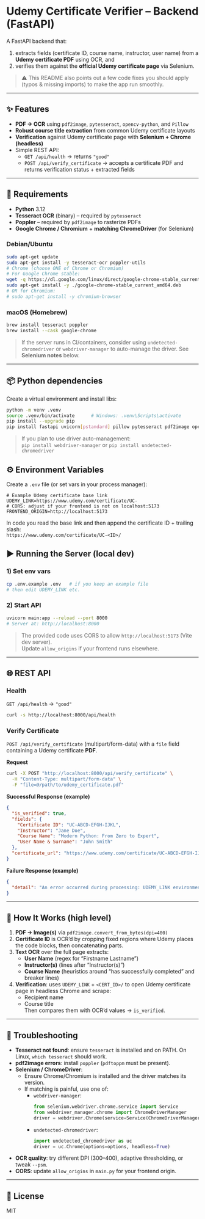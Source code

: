 # Udemy Certificate Verifier – Backend (FastAPI)

A FastAPI backend that:
1) extracts fields (certificate ID, course name, instructor, user name) from a **Udemy certificate PDF** using OCR, and  
2) verifies them against the **official Udemy certificate page** via Selenium.

> ⚠️ This README also points out a few code fixes you should apply (typos & missing imports) to make the app run smoothly.

---

## ✨ Features

- **PDF → OCR** using `pdf2image`, `pytesseract`, `opencv-python`, and `Pillow`
- **Robust course title extraction** from common Udemy certificate layouts
- **Verification** against Udemy certificate page with **Selenium + Chrome (headless)**
- Simple REST API:
  - `GET /api/health` → returns `"good"`
  - `POST /api/verify_certificate` → accepts a certificate PDF and returns verification status + extracted fields

---

## 🐍 Requirements

- **Python** 3.12
- **Tesseract OCR** (binary) – required by `pytesseract`
- **Poppler** – required by `pdf2image` to rasterize PDFs
- **Google Chrome / Chromium** + **matching ChromeDriver** (for Selenium)

### Debian/Ubuntu
```bash
sudo apt-get update
sudo apt-get install -y tesseract-ocr poppler-utils
# Chrome (choose ONE of Chrome or Chromium)
# For Google Chrome stable:
wget -q https://dl.google.com/linux/direct/google-chrome-stable_current_amd64.deb
sudo apt-get install -y ./google-chrome-stable_current_amd64.deb
# OR for Chromium:
# sudo apt-get install -y chromium-browser
```

### macOS (Homebrew)
```bash
brew install tesseract poppler
brew install --cask google-chrome
```

> If the server runs in CI/containers, consider using `undetected-chromedriver` or `webdriver-manager` to auto-manage the driver. See **Selenium notes** below.

---

## 📦 Python dependencies

Create a virtual environment and install libs:

```bash
python -m venv .venv
source .venv/bin/activate      # Windows: .venv\Scripts\activate
pip install --upgrade pip
pip install fastapi uvicorn[pstandard] pillow pytesseract pdf2image opencv-python numpy selenium python-dotenv
```

> If you plan to use driver auto-management:  
> `pip install webdriver-manager` or `pip install undetected-chromedriver`


## ⚙️ Environment Variables

Create a `.env` file (or set vars in your process manager):

```
# Example Udemy certificate base link
UDEMY_LINK=https://www.udemy.com/certificate/UC-
# CORS: adjust if your frontend is not on localhost:5173
FRONTEND_ORIGIN=http://localhost:5173
```

In code you read the base link and then append the certificate ID + trailing slash:  
`https://www.udemy.com/certificate/UC-<ID>/`

## ▶️ Running the Server (local dev)

### 1) Set env vars
```bash
cp .env.example .env   # if you keep an example file
# then edit UDEMY_LINK etc.
```

### 2) Start API
```bash
uvicorn main:app --reload --port 8000
# Server at: http://localhost:8000
```

> The provided code uses CORS to allow `http://localhost:5173` (Vite dev server).  
> Update `allow_origins` if your frontend runs elsewhere.

---

## 🌐 REST API

### Health
`GET /api/health` → `"good"`

```bash
curl -s http://localhost:8000/api/health
```

### Verify Certificate
`POST /api/verify_certificate` (multipart/form-data) with a `file` field containing a Udemy certificate **PDF**.

**Request**
```bash
curl -X POST "http://localhost:8000/api/verify_certificate" \
  -H "Content-Type: multipart/form-data" \
  -F "file=@/path/to/udemy_certificate.pdf"
```

**Successful Response (example)**
```json
{
  "is_verified": true,
  "fields": {
    "Certificate ID": "UC-ABCD-EFGH-IJKL",
    "Instructor": "Jane Doe",
    "Course Name": "Modern Python: From Zero to Expert",
    "User Name & Surname": "John Smith"
  },
  "certificate_url": "https://www.udemy.com/certificate/UC-ABCD-EFGH-IJKL/"
}
```

**Failure Response (example)**
```json
{
  "detail": "An error occurred during processing: UDEMY_LINK environment variable is not set."
}
```

---

## 🧠 How It Works (high level)

1. **PDF → Image(s)** via `pdf2image.convert_from_bytes(dpi=400)`  
2. **Certificate ID** is OCR’d by cropping fixed regions where Udemy places the code blocks, then concatenating parts.  
3. **Text OCR** over the full page extracts:
   - **User Name** (regex for “Firstname Lastname”)
   - **Instructor(s)** (lines after “Instructor(s)”)
   - **Course Name** (heuristics around “has successfully completed” and breaker lines)  
4. **Verification**: uses `UDEMY_LINK` + `<CERT_ID>/` to open Udemy certificate page in headless Chrome and scrape:
   - Recipient name
   - Course title  
   Then compares them with OCR’d values → `is_verified`.

---

## 🧪 Troubleshooting

- **Tesseract not found**: ensure `tesseract` is installed and on PATH. On Linux, `which tesseract` should work.
- **pdf2image errors**: install `poppler` (`pdftoppm` must be present).
- **Selenium / ChromeDriver**:
  - Ensure Chrome/Chromium is installed and the driver matches its version.
  - If matching is painful, use one of:
    - `webdriver-manager`:
      ```python
      from selenium.webdriver.chrome.service import Service
      from webdriver_manager.chrome import ChromeDriverManager
      driver = webdriver.Chrome(service=Service(ChromeDriverManager().install()), options=options)
      ```
    - `undetected-chromedriver`:
      ```python
      import undetected_chromedriver as uc
      driver = uc.Chrome(options=options, headless=True)
      ```
- **OCR quality**: try different DPI (300–400), adaptive thresholding, or tweak `--psm`.
- **CORS**: update `allow_origins` in `main.py` for your frontend origin.

---

## 📄 License
MIT
